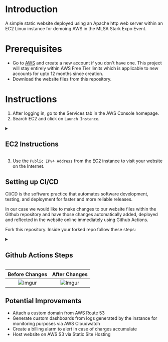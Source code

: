 # Introduction
A simple static website deployed using an Apache http web server within an EC2 Linux instance for demoing AWS in the MLSA Stark Expo Event. 

# Prerequisites

- Go to [AWS](https://aws.amazon.com/) and create a new account if you don't have one. This project will stay entirely within AWS Free Tier limits which is applicable to new accounts for upto 12 months since creation.
- Download the website files from this repository.

# Instructions

1. After logging in, go to the Services tab in the AWS Console homepage.
2. Search EC2 and click on `Launch Instance`.

<details>
  <summary><h2>EC2 Instructions</h2></summary>

  ### Creating a Linux EC2 instance
  
  1. Choose a name for your EC2 server.
  2. Under `Application and OS Images (AMI)` choose Ubuntu. This sets what OS your Linux server will be running.
  3. Under `Instance Type` choose `t2.micro`. This specifies what the technical specficiations of your server will be such as no. of CPUs, memory etc.
  4. Under `Key Pair (login)` select Create a new key pair. Select the `.pem` key which can later be used to access your server manually and run commands and functions on it.
     * Provide a key name for example *awslinux* and leave the rest of the settings to default. Click Create key.
       
     ![Create key](https://i.imgur.com/x7vv9rq.png)

  6. Under `Network Settings` choose `Create security group` under Firewall. Enable allow HTTPS and HTTP traffic from the internet. This handles the security of the connections to and from the server. We have a public website so we want to allow any user(traffic) to access our site over the Internet.
  7. Under Summary, choose `Launch Instance`.
  8. Click on Instances on the left pane. The EC2 instance you just created will show up. It will take a while for it to get ready and show `Running` under the Instance State column which indicates your server is ready.
  9. Click on the Instance ID. This will open up a pane showing all the details of your server. Set aside the `Public IPv4 Address` and `Public IPv4 DNS` which will later be used to access our website on the server.
     
     ![Instance Details](https://i.imgur.com/MdJN9hV.png)
     
  10. Click on the `Connect` button at the top of this pane. Under the Connect to Instance page, select `EC2 Instance Connect` and click `Connect`.
      
      ![Connect to Instance Page](https://i.imgur.com/EaBTaHD.png)

  ### Setting up the Website
  
  1. Once the browser based EC2 CLI opens up run the following set of commands in order.
     
     ```bash
      sudo su -
      apt-get update -y
      apt-get install -y httpd
      systemctl status httpd
      mkdir aws_site
      cd aws_site
      wget https://github.com/SourasishBasu/staticsite_starkexpo.git
      ls -lrt
      unzip main.zip
      ls -lrt
      cd staticsite_starkexpo-main
      mv * /var/www/html/
      cd /var/www/html
      ls -lrt
      systemctl status httpd
      systemctl enable httpd
      systemctl start httpd
      systemctl status httpd
     ```

     This installs an Apache HTTP server onto the Linux machine to have it behave as a web server and host the website files we transfer inside it from this git repository. The website files have been taken from [Free CSS](https://www.free-css.com/free-css-templates/page203/image-less).
</details>

3. Use the `Public IPv4 Address` from the EC2 instance to visit your website on the Internet.

## Setting up CI/CD

CI/CD is the software practice that automates software development, testing, and deployment for faster and more reliable releases.

In our case we would like to make changes to our website files within the Github repository and have those changes automatically added, deployed and reflected in the website online immediately using Github Actions.

Fork this repository. Inside your forked repo follow these steps:

<details>
  <summary><h2>Github Actions Steps</h2></summary>
  
  ### Creating Github Actions workflow
  1. Go to your Repository Settings > Secrets and Variables > Actions. Under Repository Secrets create the following 4 secret variables:
  
    - EC2_SSH_KEY: This will be your .pem file which you will use to login to the instance
    - HOST_DNS: Public DNS record of the instance, it will look something like this ec2-xx-xxx-xxx-xxx.us-west-2.compute.amazonaws.com from the EC2 server.
    - USERNAME: Will be the username of the EC2 instance, usually `ubuntu`
    - TARGET_DIR: Is where you want to deploy your code.
  
  2. Create a `.github/workflows` directory in your repository on GitHub if this directory does not already exist.
  3. In the `.github/workflows` directory, create a file named `github-actions-ec2.yml`.
  4. Copy the below snippet into the .yml file.

     ```bash
      name: Push-to-EC2
      
      # Trigger deployment only on push to main branch
      on:
      push:
        branches:
          - main
      
      jobs:
      deploy:
        name: Deploy to EC2 on master branch push
        runs-on: ubuntu-latest
      
      steps:
      - name: Checkout the files
        uses: actions/checkout@v2
      
      - name: Deploy to Server 1
        uses: easingthemes/ssh-deploy@main
        env:
          SSH_PRIVATE_KEY: ${{ secrets.EC2_SSH_KEY }}
          REMOTE_HOST: ${{ secrets.HOST_DNS }}
          REMOTE_USER: ${{ secrets.USERNAME }}
          TARGET: ${{ secrets.TARGET_DIR }}
      
      - name: Executing remote ssh commands using ssh key
        uses: appleboy/ssh-action@master
        with:
          host: ${{ secrets.HOST_DNS }}
          username: ${{ secrets.USERNAME }}
          key: ${{ secrets.EC2_SSH_KEY }}
          script: |
            sudo apt-get -y update
            sudo apt-get install -y apache2
            sudo systemctl start apache2
            sudo systemctl enable apache2
            cd home
            sudo mv * /var/www/html
     ```
  
  In the above block we have defined our job with name **Deploy to EC2** and enforced it to run on latest Ubuntu version. In order to deploy the code to our server and change the files on it, we need to access the EC2 instance using `ssh`. This workflow ensures that these actions only run when we push our changes to `main` branch.
</details>

Before Changes             |  After Changes
:-------------------------:|:-------------------------:
![Imgur](http://i.imgur.com/231Phxj.png)  |  ![Imgur](https://i.imgur.com/odxHUzJ.png)


## Potential Improvements

- Attach a custom domain from AWS Route 53
- Generate custom dashboards from logs generated by the instance for monitoring purposes via AWS Cloudwatch
- Create a billing alarm to alert in case of charges accumulate
- Host website on AWS S3 via Static Site Hosting

